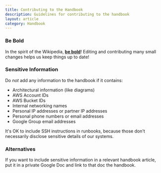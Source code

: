 ```yaml
---
title: Contributing to the Handbook
description: Guidelines for contributing to the handbook
layout: article
category: Handbook
---
```


### Be Bold

In the spirit of the Wikipedia, **[be bold][be-bold]**! Editing and contributing
many small changes helps us keep things up to date!

[be-bold]: https://en.wikipedia.org/wiki/Wikipedia:Be_bold

### Sensitive Information

Do *not* add any information to the handbook if it contains:

- Architectural information (like diagrams)
- AWS Account IDs
- AWS Bucket IDs
- Internal networking names
- Personal IP addresses or partner IP addresses
- Personal phone numbers or email addresses
- Google Group email addresses

It's OK to include SSH instructions in runbooks, because those don't necessarily
disclose sensitive details of our systems.

### Alternatives

If you want to include sensitive information in a relevant handbook article,
put it in a private Google Doc and link to that doc the handbook.
